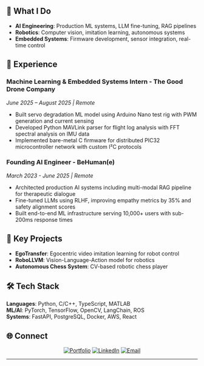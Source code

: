 ## 🚀 What I Do

- **AI Engineering**: Production ML systems, LLM fine-tuning, RAG pipelines
- **Robotics**: Computer vision, imitation learning, autonomous systems  
- **Embedded Systems**: Firmware development, sensor integration, real-time control

## 💼 Experience

### **Machine Learning & Embedded Systems Intern** - The Good Drone Company
*June 2025 – August 2025 | Remote*
- Built servo degradation ML model using Arduino Nano test rig with PWM generation and current sensing
- Developed Python MAVLink parser for flight log analysis with FFT spectral analysis on IMU data
- Implemented bare-metal C firmware for distributed PIC32 microcontroller network with custom I²C protocols

### **Founding AI Engineer** - BeHuman(e)
*March 2023 - June 2025 | Remote*
- Architected production AI systems including multi-modal RAG pipeline for therapeutic dialogue
- Fine-tuned LLMs using RLHF, improving empathy metrics by 35% and safety alignment scores
- Built end-to-end ML infrastructure serving 10,000+ users with sub-200ms response times

## 🔬 Key Projects

- **EgoTransfer**: Egocentric video imitation learning for robot control
- **RoboLLVM**: Vision-Language-Action model for robotics
- **Autonomous Chess System**: CV-based robotic chess player

## 🛠️ Tech Stack

**Languages**: Python, C/C++, TypeScript, MATLAB  
**ML/AI**: PyTorch, TensorFlow, OpenCV, LangChain, ROS  
**Systems**: FastAPI, PostgreSQL, Docker, AWS, React


## 🌐 Connect

<div align="center">

[![Portfolio](https://img.shields.io/badge/Portfolio-kevalshah.dev-blue?style=for-the-badge&logo=vercel)](https://kevalshah.dev)
[![LinkedIn](https://img.shields.io/badge/LinkedIn-keval--shah14-blue?style=for-the-badge&logo=linkedin)](https://linkedin.com/in/keval-shah14)
[![Email](https://img.shields.io/badge/Email-kshah57@asu.edu-red?style=for-the-badge&logo=gmail)](mailto:kshah57@asu.edu)

</div>

---

